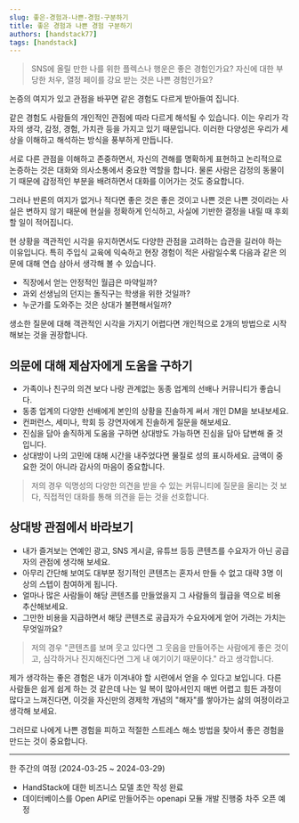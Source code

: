 ```yaml
---
slug: 좋은-경험과-나쁜-경험-구분하기
title: 좋은 경험과 나쁜 경험 구분하기
authors: [handstack77]
tags: [handstack]
---
```


> SNS에 올릴 만한 나를 위한 플렉스나 행운은 좋은 경험인가요? 자신에 대한 부당한 처우, 열정 페이를 강요 받는 것은 나쁜 경험인가요?

논증의 여지가 있고 관점을 바꾸면 같은 경험도 다르게 받아들여 집니다.

같은 경험도 사람들의 개인적인 관점에 따라 다르게 해석될 수 있습니다. 이는 우리가 각자의 생각, 감정, 경험, 가치관 등을 가지고 있기 때문입니다. 이러한 다양성은 우리가 세상을 이해하고 해석하는 방식을 풍부하게 만듭니다.

서로 다른 관점을 이해하고 존중하면서, 자신의 견해를 명확하게 표현하고 논리적으로 논증하는 것은 대화와 의사소통에서 중요한 역할을 합니다. 물론 사람은 감정의 동물이기 때문에 감정적인 부분을 배려하면서 대화를 이어가는 것도 중요합니다.

그러나 반론의 여지가 없거나 적다면 좋은 것은 좋은 것이고 나쁜 것은 나쁜 것이라는 사실은 변하지 않기 때문에 현실을 정확하게 인식하고, 사실에 기반한 결정을 내릴 때 후회할 일이 적어집니다.

현 상황을 객관적인 시각을 유지하면서도 다양한 관점을 고려하는 습관을 길러야 하는 이유입니다. 특히 주입식 교육에 익숙하고 현장 경험이 적은 사람일수록 다음과 같은 의문에 대해 연습 삼아서 생각해 볼 수 있습니다.

* 직장에서 얻는 안정적인 월급은 마약일까?
* 과외 선생님의 던지는 돌직구는 학생을 위한 것일까?
* 누군가를 도와주는 것은 상대가 불편해서일까?

생소한 질문에 대해 객관적인 시각을 가지기 어렵다면 개인적으로 2개의 방법으로 시작 해보는 것을 권장합니다.

## 의문에 대해 제삼자에게 도움을 구하기

* 가족이나 친구의 의견 보다 나랑 관계없는 동종 업계의 선배나 커뮤니티가 좋습니다.
* 동종 업계의 다양한 선배에게 본인의 상황을 진솔하게 써서 개인 DM을 보내보세요.
* 컨퍼런스, 세미나, 학회 등 강연자에게 진솔하게 질문을 해보세요.
* 진심을 담아 솔직하게 도움을 구하면 상대방도 가능하면 진심을 담아 답변해 줄 것입니다.
* 상대방이 나의 고민에 대해 시간을 내주었다면 물질로 성의 표시하세요. 금액이 중요한 것이 아니라 감사의 마음이 중요합니다.

> 저의 경우 익명성의 다양한 의견을 받을 수 있는 커뮤니티에 질문을 올리는 것 보다, 직접적인 대화를 통해 의견을 듣는 것을 선호합니다.

## 상대방 관점에서 바라보기

* 내가 즐겨보는 연예인 광고, SNS 게시글, 유튜브 등등 콘텐츠를 수요자가 아닌 공급자의 관점에 생각해 보세요.
* 아무리 간단해 보여도 대부분 정기적인 콘텐츠는 혼자서 만들 수 없고 대략 3명 이상의 스텝이 참여하게 됩니다.
* 얼마나 많은 사람들이 해당 콘텐츠를 만들었을지 그 사람들의 월급을 역으로 비용 추산해보세요.
* 그만한 비용을 지급하면서 해당 콘텐츠로 공급자가 수요자에게 얻어 가려는 가치는 무엇일까요?

> 저의 경우 "콘텐츠를 보며 웃고 있다면 그 웃음을 만들어주는 사람에게 좋은 것이고, 심각하거나 진지해진다면 그게 내 예기이기 때문이다." 라고 생각합니다.

제가 생각하는 좋은 경험은 내가 이겨내야 할 시련에서 얻을 수 있다고 보입니다. 다른 사람들은 쉽게 쉽게 하는 것 같은데 나는 일 복이 많아서인지 매번 어렵고 힘든 과정이 많다고 느껴진다면, 이것을 자신만의 경제학 개념의 "해자"를 쌓아가는 삶의 여정이라고 생각해 보세요.

그러므로 나에게 나쁜 경험을 피하고 적절한 스트레스 해소 방법을 찾아서 좋은 경험을 만드는 것이 중요합니다.

---

한 주간의 여정 (2024-03-25 ~ 2024-03-29)

* HandStack에 대한 비즈니스 모델 초안 작성 완료
* 데이터베이스를 Open API로 만들어주는 openapi 모듈 개발 진행중 차주 오픈 예정

